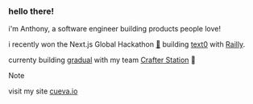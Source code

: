 ### hello there!

i'm Anthony, a software engineer building products people love!

i recently won the Next.js Global Hackathon [🔗](https://youtu.be/KDRwgbwq0_c?t=1143) building [text0](https://github.com/crafter-station/text0) with [Railly](https://railly.dev/).

currenty building [gradual](https://trygradual.com/) with my team [Crafter Station](https://crafter-station.com/) 💛


> [!NOTE]
> visit my site [cueva.io](https://www.cueva.io)
